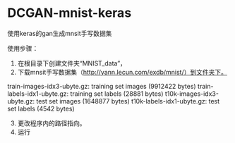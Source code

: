 # DCGAN-mnist-keras
使用keras的gan生成mnsit手写数据集


使用步骤：
1. 在根目录下创建文件夹“MNIST_data”，
2. 下载mnsit手写数据集（http://yann.lecun.com/exdb/mnist/）到文件夹下。

  train-images-idx3-ubyte.gz:  training set images (9912422 bytes) 
  train-labels-idx1-ubyte.gz:  training set labels (28881 bytes) 
  t10k-images-idx3-ubyte.gz:   test set images (1648877 bytes) 
  t10k-labels-idx1-ubyte.gz:   test set labels (4542 bytes)
  
3. 更改程序内的路径指向。
4. 运行

